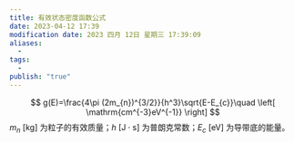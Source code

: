 ```yaml
---
title: 有效状态密度函数公式
date: 2023-04-12 17:39
modification date: 2023 四月 12日 星期三 17:39:09
aliases:
  - 
tags:
  - 
publish: "true"
---
```

$$
g(E)=\frac{4\pi (2m_{n})^{3/2}}{h^3}\sqrt{E-E_{c}}\quad  \left[ \mathrm{cm^{-3}eV^{-1}} \right]
$$
$m_{n}~ \left[ \mathrm{kg} \right]$ 为粒子的有效质量；$h~ \left[ \mathrm{J\cdot s} \right]$ 为普朗克常数；$E_{c}~ \left[ \mathrm{eV} \right]$ 为导带底的能量。
